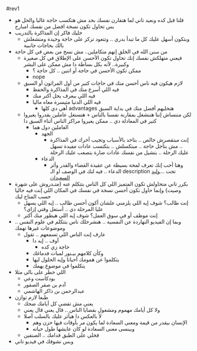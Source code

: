 #rev1
- قلنا قبل كده ونعيد تاني لما هتقارن نفسك بحد مش هتكسب حاجة غالبا والحل هو بس تحاول تكون نسخة افضل من نفسك امبارح
- خليك فاكر إن المذاكرة بالتدريب
	- وبتكون أسهل عليك كل ما تبدأ بدري .. وتتعود تركز على حاجة وحيدة ومتشغلش بالك بحاجات جانبية
- من سنن الله في الخلق إنهم متكاملين.. مش نسخ من بعض في كل حاجة
	- فيعني متهلكش نفسك إنك تحاول تكون الأحسن على الإطلاق في كل صغيرة وكبيرة.. ﻷنه بكل بساطة دا مش ممكن على البشر
		- ممكن تكون الأحسن في حاجة أو اتنين .. كل حاجة ؟
		- nope
	- لازم هيكون فيه ناس أحسن منك في حاجات كتير من أول المراثون أو السبق
		- فيه اللي أسرع منك في المذاكرة والحفظ
		- فيه اللي بيعرف يحل أكتر منك
		- فيه اللي الدنيا متيسرة معاه ماليا
			- أهي دي كلها advantages هتخليهم أفضل منك في بداية السبق
	- لكن مننساش إننا هننشغل بمقارنة نفسنا بالناس + هنستغل عاملين يقدروا يغيروا كتير في المعادلة دي .. ممكن يغيروا مراكز الناس أثناء السبق دا
		- العاملين دول هما
			- الجهد
				- إنت مبتقصرش خالص .. بتاخد بالأسباب وتجيب أخرك في المذاكرة .. مش بتأجل حاجة .. مبتكسلش .. بتكتسب عادات مفيدة تسهل عليك الرحلة .. بتشيل من نفسك عادات ضارة بتصعب عليك الرحلة
			- الدعاء
				- وهنا أحب إنك تعرف لمحة بسيطة عن عقيدة القضاء والقدر وأثر الدعاء .. فيه لنك في الوصف او الـ description تحت  ...[وليد السعيدان](https://youtu.be/m183OppbOy4?si=aeCMrWuoUu2XYdEz)
- بكرر تاني متحاولش تكون المتميز اللي كل الناس بتتكلم عنه {متـدروش على شهرة وصيت} وإنما حاول تكون أحسن نسخة في نفسك في المكان اللي إنت فيه حاليا حسب المتاح ليك
	- إنت طالب؟ شوف إيه اللي يلزمني علشان أكون أحسن طالب .. إيه اللي يسهل عليا المرحلة دي .. أستغل وقتي إزاي؟
	- إنت موظف أو في سوق العمل؟ شوف إيه اللي هيطور منك أكتر
- وبما إن الفيديو النهاردة عن النفسية .. هنشرحلك ناس بتتكلم في علوم النفس .. وموضوعات غيرها تهمك
	- عارف إنت الناس اللي تسمعهم .. تقول 
		- أوف .. إيه دا
			- حاجة زي كده
		- وكأن كلامهم بيـنور لمبات فدماغك
		- يتكلموا عن همومك أحيانا وإيه الحلول ليها
		- يتكلموا في موضوع يهمك
- اللي خطر على بالي مثلا 
	- بودكاست وعي
	- آدم بن صقر الصقور
	- عبدالرحمن بن ذاكر الهاشمي
- طبعا لازم توازن
	- يعني مش تقضي كل أيامك ضحك
	- ولا كل أيامك مهموم ومشغول بقضايا الناس .. قال يعني قال يعني
	- ﻷ بالعكس دا هيأثر عليك بالسلب أصلا
		- الإنسان بيقدر من قيمة ومعنى السعادة لما يكون مر بأوقات فيها حزن وهم
		- وبينسى معنى السعادة لو كان عايشها طول حياته
	- فخلي على الطبق قدامك .. الصنفين 
- وبس نشوفك في فيديو تاني

